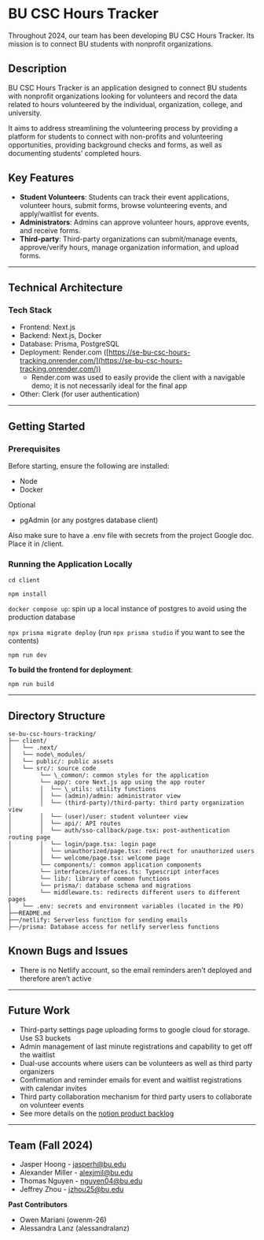# BU CSC Hours Tracker

Throughout  2024, our team has been developing BU CSC Hours Tracker. Its mission is to connect BU students with nonprofit organizations.

## **Description**

BU CSC Hours Tracker is an application designed to connect BU students with nonprofit organizations looking for volunteers and record the data related to hours volunteered by the individual, organization, college, and university.

It aims to address streamlining the volunteering process by providing a platform for students to connect with non-profits and volunteering opportunities, providing background checks and forms, as well as documenting students’ completed hours.

## **Key Features**

* **Student Volunteers**: Students can track their event applications, volunteer hours, submit forms, browse volunteering events, and apply/waitlist for events.  
* **Administrators**: Admins can approve volunteer hours, approve events, and receive forms.  
* **Third-party**: Third-party organizations can submit/manage events, approve/verify hours, manage organization information, and upload forms.

---

## **Technical Architecture**

### Tech Stack

* Frontend: Next.js  
* Backend: Next.js, Docker  
* Database: Prisma, PostgreSQL  
* Deployment: Render.com ([https://se-bu-csc-hours-tracking.onrender.com/](https://se-bu-csc-hours-tracking.onrender.com/))  
  * Render.com was used to easily provide the client with a navigable demo; it is not necessarily ideal for the final app  
* Other: Clerk (for user authentication)

---

## **Getting Started**

### Prerequisites

Before starting, ensure the following are installed:

* Node  
* Docker

Optional

* pgAdmin (or any postgres database client)

Also make sure to have a .env file with secrets from the project Google doc. Place it in /client.

### **Running the Application Locally**

`cd client`

`npm install`

`docker compose up`: spin up a local instance of postgres to avoid using the production database

`npx prisma migrate deploy` (run `npx prisma studio` if you want to see the contents)

`npm run dev`

**To build the frontend for deployment**:

`npm run build`

---

## **Directory Structure**

```
se-bu-csc-hours-tracking/    
├── client/    
│   └── .next/  
│   └── node\_modules/  
│   └── public/: public assets  
│   └── src/: source code  
│        └── \_common/: common styles for the application  
│        └── app/: core Next.js app using the app router  
│        │  └── \_utils: utility functions  
│        │  └── (admin)/admin: administrator view  
│        │  └── (third-party)/third-party: third party organization view  
│        │  └── (user)/user: student volunteer view  
│        │  └── api/: API routes  
│        │  └── auth/sso-callback/page.tsx: post-authentication routing page  
│        │  └── login/page.tsx: login page  
│        │  └── unauthorized/page.tsx: redirect for unauthorized users     
│        │  └── welcome/page.tsx: welcome page  
│        └── components/: common application components  
│        └── interfaces/interfaces.ts: Typescript interfaces  
│        └── lib/: library of common functions  
│        └── prisma/: database schema and migrations  
│        └── middleware.ts: redirects different users to different pages    
│   └── .env: secrets and environment variables (located in the PD)  
├──README.md    
├──/netlify: Serverless function for sending emails  
├──/prisma: Database access for netlify serverless functions  
```

## **Known Bugs and Issues**

* There is no Netlify account, so the email reminders aren’t deployed and therefore aren’t active

---

## **Future Work**

* Third-party settings page uploading forms to google cloud for storage. Use S3 buckets  
* Admin management of last minute registrations and capability to get off the waitlist  
* Dual-use accounts where users can be volunteers as well as third party organizers  
* Confirmation and reminder emails for event and waitlist registrations with calendar invites  
* Third party collaboration mechanism for third party users to collaborate on volunteer events  
* See more details on the [notion product backlog](https://www.notion.so/fffa3b1ea9418147ab49e2582f3077d8?v=fffa3b1ea9418102a0b5000c75102abe&pvs=4)

---

## **Team (Fall 2024\)**

* Jasper Hoong \- <jasperh@bu.edu>  
* Alexander Miller \- <alexjmil@bu.edu>  
* Thomas Nguyen \- <nguyen04@bu.edu>  
* Jeffrey Zhou \- [jzhou25@bu.edu](mailto:jzhou25@bu.edu)

**Past Contributors**

* Owen Mariani (owenm-26)  
* Alessandra Lanz (alessandralanz)
